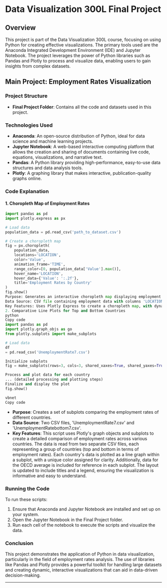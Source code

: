 # Data Visualization 300L Final Project

## Overview

This project is part of the Data Visualization 300L course, focusing on using Python for creating effective visualizations. The primary tools used are the Anaconda Integrated Development Environment (IDE) and Jupyter Notebook. The project leverages the power of Python libraries such as Pandas and Plotly to process and visualize data, enabling users to gain insights from complex datasets.

## Main Project: Employment Rates Visualization

### Project Structure

- **Final Project Folder**: Contains all the code and datasets used in this project.

### Technologies Used

- **Anaconda**: An open-source distribution of Python, ideal for data science and machine learning projects.
- **Jupyter Notebook**: A web-based interactive computing platform that allows the creation and sharing of documents containing live code, equations, visualizations, and narrative text.
- **Pandas**: A Python library providing high-performance, easy-to-use data structures and data analysis tools.
- **Plotly**: A graphing library that makes interactive, publication-quality graphs online.

### Code Explanation

#### 1. Choropleth Map of Employment Rates

```python
import pandas as pd
import plotly.express as px

# Load data
population_data = pd.read_csv('path_to_dataset.csv')

# Create a choropleth map
fig = px.choropleth(
    population_data,
    locations='LOCATION',
    color='Value',
    animation_frame='TIME',
    range_color=[0, population_data['Value'].max()],
    hover_name='LOCATION',
    hover_data={'Value': ':.2f'},
    title='Employment Rates by Country'
)
fig.show()
Purpose: Generates an interactive choropleth map displaying employment rates by country.
Data Source: CSV file containing employment data with columns 'LOCATION', 'Value', and 'TIME'.
Key Features: Uses Plotly Express to create a choropleth map, with dynamic range coloring and hoverable information.
2. Comparative Line Plots for Top and Bottom Countries
python
Copy code
import pandas as pd
import plotly.graph_objs as go
from plotly.subplots import make_subplots

# Load data
df
= pd.read_csv('UnemploymentRate7.csv')

Initialize subplots
fig = make_subplots(rows=3, cols=3, shared_xaxes=True, shared_yaxes=True)

Process and plot data for each country
... (detailed processing and plotting steps)
Finalize and display the plot
fig.show()

vbnet
Copy code
```

- **Purpose**: Creates a set of subplots comparing the employment rates of different countries.
- **Data Source**: Two CSV files, 'UnemploymentRate7.csv' and 'UnemploymentRatebottom7.csv'.
- **Key Features**: This script uses Plotly's graph objects and subplots to create a detailed comparison of employment rates across various countries. The data is read from two separate CSV files, each representing a group of countries (top and bottom in terms of employment rates). Each country's data is plotted as a line graph within a subplot, with a unique color assigned for clarity. Additionally, data for the OECD average is included for reference in each subplot. The layout is updated to include titles and a legend, ensuring the visualization is informative and easy to understand.

### Running the Code

To run these scripts:
1. Ensure that Anaconda and Jupyter Notebook are installed and set up on your system.
2. Open the Jupyter Notebook in the Final Project folder.
3. Run each cell of the notebook to execute the scripts and visualize the data.

### Conclusion

This project demonstrates the application of Python in data visualization, particularly in the field of employment rates analysis. The use of libraries like Pandas and Plotly provides a powerful toolkit for handling large datasets and creating dynamic, interactive visualizations that can aid in data-driven decision-making.

---

